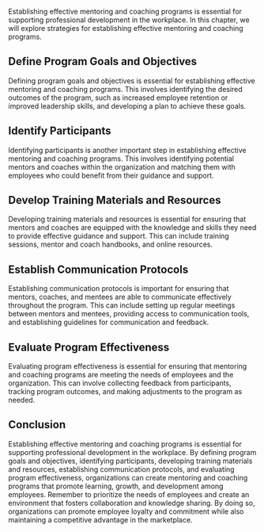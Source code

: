 
Establishing effective mentoring and coaching programs is essential for supporting professional development in the workplace. In this chapter, we will explore strategies for establishing effective mentoring and coaching programs.

Define Program Goals and Objectives
-----------------------------------

Defining program goals and objectives is essential for establishing effective mentoring and coaching programs. This involves identifying the desired outcomes of the program, such as increased employee retention or improved leadership skills, and developing a plan to achieve these goals.

Identify Participants
---------------------

Identifying participants is another important step in establishing effective mentoring and coaching programs. This involves identifying potential mentors and coaches within the organization and matching them with employees who could benefit from their guidance and support.

Develop Training Materials and Resources
----------------------------------------

Developing training materials and resources is essential for ensuring that mentors and coaches are equipped with the knowledge and skills they need to provide effective guidance and support. This can include training sessions, mentor and coach handbooks, and online resources.

Establish Communication Protocols
---------------------------------

Establishing communication protocols is important for ensuring that mentors, coaches, and mentees are able to communicate effectively throughout the program. This can include setting up regular meetings between mentors and mentees, providing access to communication tools, and establishing guidelines for communication and feedback.

Evaluate Program Effectiveness
------------------------------

Evaluating program effectiveness is essential for ensuring that mentoring and coaching programs are meeting the needs of employees and the organization. This can involve collecting feedback from participants, tracking program outcomes, and making adjustments to the program as needed.

Conclusion
----------

Establishing effective mentoring and coaching programs is essential for supporting professional development in the workplace. By defining program goals and objectives, identifying participants, developing training materials and resources, establishing communication protocols, and evaluating program effectiveness, organizations can create mentoring and coaching programs that promote learning, growth, and development among employees. Remember to prioritize the needs of employees and create an environment that fosters collaboration and knowledge sharing. By doing so, organizations can promote employee loyalty and commitment while also maintaining a competitive advantage in the marketplace.
